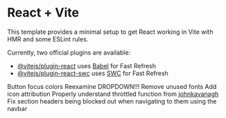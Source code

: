 # React + Vite

This template provides a minimal setup to get React working in Vite with HMR and some ESLint rules.

Currently, two official plugins are available:

- [@vitejs/plugin-react](https://github.com/vitejs/vite-plugin-react/blob/main/packages/plugin-react/README.md) uses [Babel](https://babeljs.io/) for Fast Refresh
- [@vitejs/plugin-react-swc](https://github.com/vitejs/vite-plugin-react-swc) uses [SWC](https://swc.rs/) for Fast Refresh

Button focus colors
Reexamine DROPDOWN!!!
Remove unused fonts
Add icon attribution
Properly understand throttled function from [johnkavanagh](https://johnkavanagh.co.uk/articles/throttling-scroll-events-in-javascript/)
Fix section headers being blocked out when navigating to them using the navbar